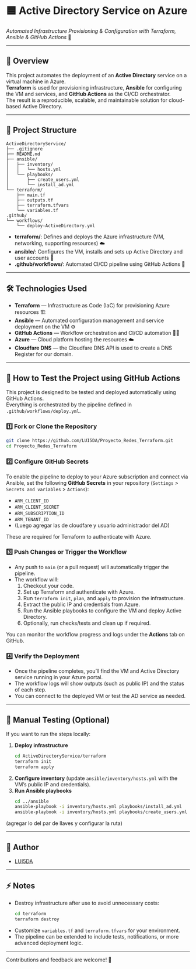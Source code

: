 # 🟦 Active Directory Service on Azure  
*Automated Infrastructure Provisioning & Configuration with Terraform, Ansible & GitHub Actions* 🚀

---

## 🌟 Overview

This project automates the deployment of an **Active Directory** service on a virtual machine in Azure.  
**Terraform** is used for provisioning infrastructure, **Ansible** for configuring the VM and services, and **GitHub Actions** as the CI/CD orchestrator.  
The result is a reproducible, scalable, and maintainable solution for cloud-based Active Directory.

---

## 📁 Project Structure

```
ActiveDirectoryService/
├── .gitignore
├── README.md
├── ansible/
│   ├── inventory/
│   │   └── hosts.yml
│   └── playbooks/
│       ├── create_users.yml
│       └── install_ad.yml
└── terraform/
    ├── main.tf
    ├── outputs.tf
    ├── terraform.tfvars
    └── variables.tf
.github/
└── workflows/
    └── deploy-ActiveDirectory.yml
```

- **terraform/**: Defines and deploys the Azure infrastructure (VM, networking, supporting resources) ☁️
- **ansible/**: Configures the VM, installs and sets up Active Directory and user accounts 🤖
- **.github/workflows/**: Automated CI/CD pipeline using GitHub Actions 🔄

---

## 🛠️ Technologies Used

- **Terraform** — Infrastructure as Code (IaC) for provisioning Azure resources 🏗️
- **Ansible** — Automated configuration management and service deployment on the VM ⚙️
- **GitHub Actions** — Workflow orchestration and CI/CD automation 🏃‍♂️
- **Azure** — Cloud platform hosting the resources ☁️
- **Cloudfare DNS** — the Cloudfare DNS API is used to create a DNS Register for our domain.
---

## 🚦 How to Test the Project using GitHub Actions

This project is designed to be tested and deployed automatically using GitHub Actions.  
Everything is orchestrated by the pipeline defined in `.github/workflows/deploy.yml`.

### 1️⃣ Fork or Clone the Repository

```bash
git clone https://github.com/LUI5DA/Proyecto_Redes_Terraform.git
cd Proyecto_Redes_Terraform
```

### 2️⃣ Configure GitHub Secrets

To enable the pipeline to deploy to your Azure subscription and connect via Ansible, set the following **GitHub Secrets** in your repository (`Settings` > `Secrets and variables` > `Actions`):

- `ARM_CLIENT_ID`
- `ARM_CLIENT_SECRET`
- `ARM_SUBSCRIPTION_ID`
- `ARM_TENANT_ID`
- (Luego agregar las de cloudfare y usuario administrador del AD)

These are required for Terraform to authenticate with Azure.

### 3️⃣ Push Changes or Trigger the Workflow

- Any push to `main` (or a pull request) will automatically trigger the pipeline.
- The workflow will:
  1. Checkout your code.
  2. Set up Terraform and authenticate with Azure.
  3. Run `terraform init`, `plan`, and `apply` to provision the infrastructure.
  4. Extract the public IP and credentials from Azure.
  5. Run the Ansible playbooks to configure the VM and deploy Active Directory.
  6. Optionally, run checks/tests and clean up if required.

You can monitor the workflow progress and logs under the **Actions** tab on GitHub.

### 4️⃣ Verify the Deployment

- Once the pipeline completes, you’ll find the VM and Active Directory service running in your Azure portal.
- The workflow logs will show outputs (such as public IP) and the status of each step.
- You can connect to the deployed VM or test the AD service as needed.

---

## 📝 Manual Testing (Optional)

If you want to run the steps locally:

1. **Deploy infrastructure**  
   ```bash
   cd ActiveDirectoryService/terraform
   terraform init
   terraform apply
   ```
2. **Configure inventory** (update `ansible/inventory/hosts.yml` with the VM’s public IP and credentials).
3. **Run Ansible playbooks**
   ```bash
   cd ../ansible
   ansible-playbook -i inventory/hosts.yml playbooks/install_ad.yml
   ansible-playbook -i inventory/hosts.yml playbooks/create_users.yml
   ```

(agregar lo del par de llaves y configurar la ruta)

---

## 👤 Author

- [LUI5DA](https://github.com/LUI5DA)

---

## ⚡ Notes

- Destroy infrastructure after use to avoid unnecessary costs:
  ```bash
  cd terraform
  terraform destroy
  ```
- Customize `variables.tf` and `terraform.tfvars` for your environment.
- The pipeline can be extended to include tests, notifications, or more advanced deployment logic.

---

Contributions and feedback are welcome! 🌟
